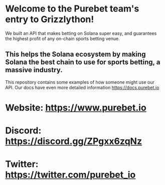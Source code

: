 # Welcome to the Purebet team's entry to Grizzlython!
 We built an API that makes betting on Solana super easy, and guarantees the highest profit of any on-chain sports betting venue.
## This helps the Solana ecosystem by making Solana the best chain to use for sports betting, a massive industry.
 This repository contains some examples of how someone might use our API. Our docs have even more detailed information https://docs.purebet.io
# Website: https://www.purebet.io
# Discord: https://discord.gg/ZPgxx6zqNz
# Twitter: https://twitter.com/purebet_io

